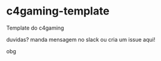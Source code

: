 # c4gaming-template
Template do c4gaming

duvidas? manda mensagem no slack ou cria um issue aqui!

obg
